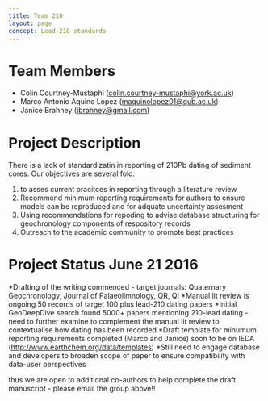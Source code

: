 ```yaml
---
title: Team 210
layout: page
concept: Lead-210 standards
---
```


# Team Members
  * Colin Courtney-Mustaphi (colin.courtney-mustaphi@york.ac.uk)
  * Marco Antonio Aquino Lopez (maquinolopez01@qub.ac.uk)
  * Janice Brahney (jbrahney@gmail.com)
  
# Project Description

  There is a lack of standardizatin in reporting of 210Pb dating of sediment cores. Our objectives are several fold.
  1) to asses current pracitces in reporting through a literature review 
  2) Recommend minimum reporting requirements for authors to ensure models can be reproduced and for adquate uncertainty assesment
  3) Using recommendations for repoding to advise database structuring for geochronology components of respository records
  4) Outreach to the academic community to promote best practices
  
  
# Project Status June 21 2016
  *Drafting of the writing commenced - target journals: Quaternary Geochronology, Journal of Palaeolimnology, QR, QI
  *Manual lit review is ongoing 50 records of target 100 plus lead-210 dating papers
  *Initial GeoDeepDive search found 5000+ papers mentioning 210-lead dating - need to further examine to complement the manual lit review to contextualise how dating has been recorded
  *Draft template for minumum reporting requirements completed (Marco and Janice) soon to be on IEDA (http://www.earthchem.org/data/templates)
  *Still need to engage database and developers to broaden scope of paper to ensure compatibility with data-user perspectives
  
  thus we are open to additional co-authors to help complete the draft manuscript - please email the group above!!
  
